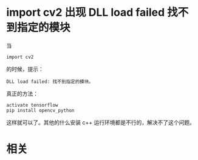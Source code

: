 


# import cv2 出现 DLL load failed 找不到指定的模块

当

```
import cv2
```

的时候，提示：


```
DLL load failed: 找不到指定的模块。
```

真正的方法：

```
activate tensorflow
pip install opencv_python
```


这样就可以了。其他的什么安装 c++ 运行环境都是不行的，解决不了这个问题。




# 相关
